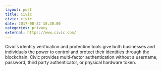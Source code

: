 ```yaml
---
layout: post
title: Civic
civic: civic
date: 2017-08-22 18:30:00
categories: privacy
external: https://www.civic.com/
---
```


Civic's identity verification and protection tools give both businesses and individuals the power to control and protect their identities through the blockchain. Civic provides multi-factor authentication without a username, password, third party authenticator, or physical hardware token.
